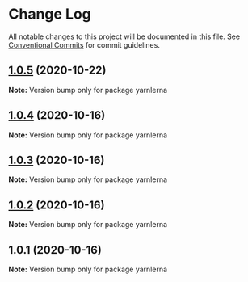 # Change Log

All notable changes to this project will be documented in this file.
See [Conventional Commits](https://conventionalcommits.org) for commit guidelines.

## [1.0.5](https://github.com/jithinjohnkaniyampoikayil/yarnlerna/compare/v1.0.4...v1.0.5) (2020-10-22)

**Note:** Version bump only for package yarnlerna





## [1.0.4](https://github.com/jithinjohnkaniyampoikayil/yarnlerna/compare/v1.0.3...v1.0.4) (2020-10-16)

**Note:** Version bump only for package yarnlerna





## [1.0.3](https://github.com/jithinjohnkaniyampoikayil/yarnlerna/compare/v1.0.2...v1.0.3) (2020-10-16)

**Note:** Version bump only for package yarnlerna





## [1.0.2](https://github.com/jithinjohnkaniyampoikayil/yarnlerna/compare/v1.0.1...v1.0.2) (2020-10-16)

**Note:** Version bump only for package yarnlerna





## 1.0.1 (2020-10-16)

**Note:** Version bump only for package yarnlerna
